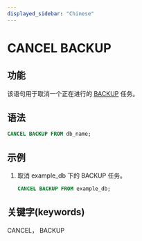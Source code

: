 ```yaml
---
displayed_sidebar: "Chinese"
---
```


# CANCEL BACKUP

## 功能

该语句用于取消一个正在进行的 [BACKUP](../data-definition/BACKUP.md) 任务。

## 语法

```sql
CANCEL BACKUP FROM db_name;
```

## 示例

1. 取消 example_db 下的 BACKUP 任务。

    ```sql
    CANCEL BACKUP FROM example_db;
    ```

## 关键字(keywords)

CANCEL， BACKUP
